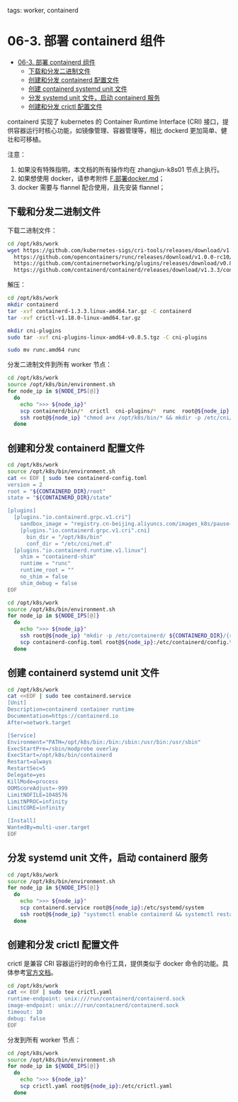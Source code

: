 tags: worker, containerd

# 06-3. 部署 containerd 组件
<!-- TOC -->

- [06-3. 部署 containerd 组件](#06-3-部署-containerd-组件)
    - [下载和分发二进制文件](#下载和分发二进制文件)
    - [创建和分发 containerd 配置文件](#创建和分发-containerd-配置文件)
    - [创建 containerd systemd unit 文件](#创建-containerd-systemd-unit-文件)
    - [分发 systemd unit 文件，启动 containerd 服务](#分发-systemd-unit-文件启动-containerd-服务)
    - [创建和分发 crictl 配置文件](#创建和分发-crictl-配置文件)

<!-- /TOC -->

containerd 实现了 kubernetes 的 Container Runtime Interface (CRI) 接口，提供容器运行时核心功能，如镜像管理、容器管理等，相比 dockerd 更加简单、健壮和可移植。

注意：
1. 如果没有特殊指明，本文档的所有操作均在 zhangjun-k8s01 节点上执行。
2. 如果想使用 docker，请参考附件 [F.部署docker.md](F.部署docker.md)；
3. docker 需要与 flannel 配合使用，且先安装 flannel；

## 下载和分发二进制文件

下载二进制文件：

``` bash
cd /opt/k8s/work
wget https://github.com/kubernetes-sigs/cri-tools/releases/download/v1.18.0/crictl-v1.18.0-linux-amd64.tar.gz \
  https://github.com/opencontainers/runc/releases/download/v1.0.0-rc10/runc.amd64 \
  https://github.com/containernetworking/plugins/releases/download/v0.8.5/cni-plugins-linux-amd64-v0.8.5.tgz \
  https://github.com/containerd/containerd/releases/download/v1.3.3/containerd-1.3.3.linux-amd64.tar.gz 
```

解压：

``` bash
cd /opt/k8s/work
mkdir containerd
tar -xvf containerd-1.3.3.linux-amd64.tar.gz -C containerd
tar -xvf crictl-v1.18.0-linux-amd64.tar.gz

mkdir cni-plugins
sudo tar -xvf cni-plugins-linux-amd64-v0.8.5.tgz -C cni-plugins

sudo mv runc.amd64 runc
```

分发二进制文件到所有 worker 节点：

``` bash
cd /opt/k8s/work
source /opt/k8s/bin/environment.sh
for node_ip in ${NODE_IPS[@]}
  do
    echo ">>> ${node_ip}"
    scp containerd/bin/*  crictl  cni-plugins/*  runc  root@${node_ip}:/opt/k8s/bin
    ssh root@${node_ip} "chmod a+x /opt/k8s/bin/* && mkdir -p /etc/cni/net.d"
  done
```

## 创建和分发 containerd 配置文件

``` bash
cd /opt/k8s/work
source /opt/k8s/bin/environment.sh
cat << EOF | sudo tee containerd-config.toml
version = 2
root = "${CONTAINERD_DIR}/root"
state = "${CONTAINERD_DIR}/state"

[plugins]
  [plugins."io.containerd.grpc.v1.cri"]
    sandbox_image = "registry.cn-beijing.aliyuncs.com/images_k8s/pause-amd64:3.1"
    [plugins."io.containerd.grpc.v1.cri".cni]
      bin_dir = "/opt/k8s/bin"
      conf_dir = "/etc/cni/net.d"
  [plugins."io.containerd.runtime.v1.linux"]
    shim = "containerd-shim"
    runtime = "runc"
    runtime_root = ""
    no_shim = false
    shim_debug = false
EOF
```

``` bash
cd /opt/k8s/work
source /opt/k8s/bin/environment.sh
for node_ip in ${NODE_IPS[@]}
  do
    echo ">>> ${node_ip}"
    ssh root@${node_ip} "mkdir -p /etc/containerd/ ${CONTAINERD_DIR}/{root,state}"
    scp containerd-config.toml root@${node_ip}:/etc/containerd/config.toml
  done
```

## 创建 containerd systemd unit 文件

``` bash
cd /opt/k8s/work
cat <<EOF | sudo tee containerd.service
[Unit]
Description=containerd container runtime
Documentation=https://containerd.io
After=network.target

[Service]
Environment="PATH=/opt/k8s/bin:/bin:/sbin:/usr/bin:/usr/sbin"
ExecStartPre=/sbin/modprobe overlay
ExecStart=/opt/k8s/bin/containerd
Restart=always
RestartSec=5
Delegate=yes
KillMode=process
OOMScoreAdjust=-999
LimitNOFILE=1048576
LimitNPROC=infinity
LimitCORE=infinity

[Install]
WantedBy=multi-user.target
EOF
```

## 分发 systemd unit 文件，启动 containerd 服务

``` bash
cd /opt/k8s/work
source /opt/k8s/bin/environment.sh
for node_ip in ${NODE_IPS[@]}
  do
    echo ">>> ${node_ip}"
    scp containerd.service root@${node_ip}:/etc/systemd/system
    ssh root@${node_ip} "systemctl enable containerd && systemctl restart containerd"
  done
```

## 创建和分发 crictl 配置文件

crictl 是兼容 CRI 容器运行时的命令行工具，提供类似于 docker 命令的功能。具体参考[官方文档](https://github.com/kubernetes-sigs/cri-tools/blob/master/docs/crictl.md)。

``` bash
cd /opt/k8s/work
cat << EOF | sudo tee crictl.yaml
runtime-endpoint: unix:///run/containerd/containerd.sock
image-endpoint: unix:///run/containerd/containerd.sock
timeout: 10
debug: false
EOF
```

分发到所有 worker 节点：

``` bash
cd /opt/k8s/work
source /opt/k8s/bin/environment.sh
for node_ip in ${NODE_IPS[@]}
  do
    echo ">>> ${node_ip}"
    scp crictl.yaml root@${node_ip}:/etc/crictl.yaml
  done
```